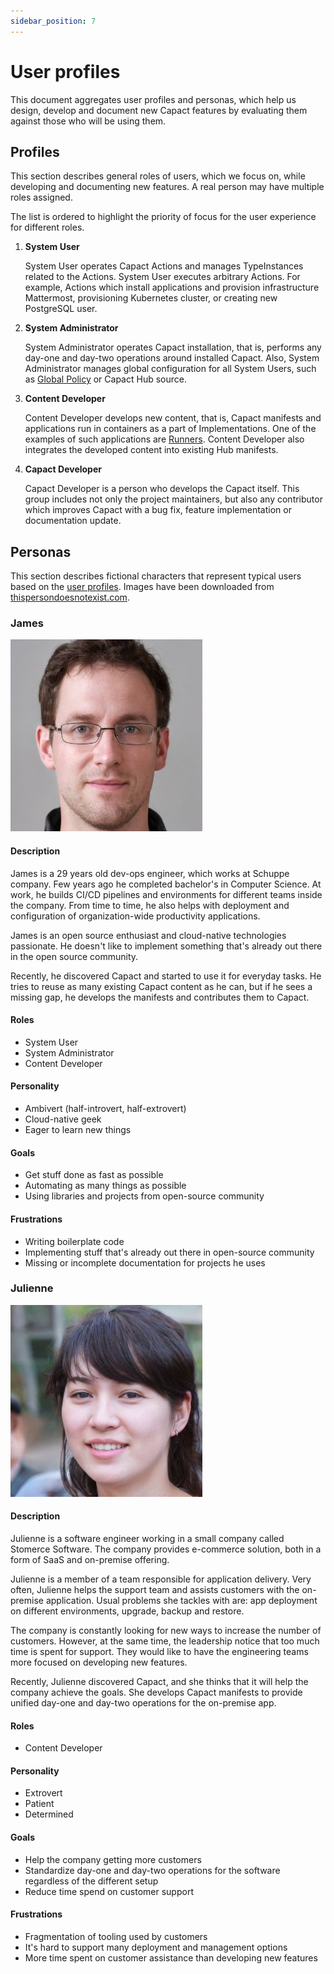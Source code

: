 ```yaml
---
sidebar_position: 7
---
```


# User profiles

This document aggregates user profiles and personas, which help us design, develop and document new Capact features by evaluating them against those who will be using them.

## Profiles

This section describes general roles of users, which we focus on, while developing and documenting new features. A real person may have multiple roles assigned.

The list is ordered to highlight the priority of focus for the user experience for different roles.

1. **System User**

    System User operates Capact Actions and manages TypeInstances related to the Actions. System User executes arbitrary Actions. For example, Actions which install applications and provision infrastructure Mattermost, provisioning Kubernetes cluster, or creating new PostgreSQL user.

1. **System Administrator**

    System Administrator operates Capact installation, that is, performs any day-one and day-two operations around installed Capact. Also, System Administrator manages global configuration for all System Users, such as [Global Policy](/docs/feature/policies/global-policy) or Capact Hub source.

1. **Content Developer**

    Content Developer develops new content, that is, Capact manifests and applications run in containers as a part of Implementations. One of the examples of such applications are [Runners](/docs/architecture/runner). Content Developer also integrates the developed content into existing Hub manifests.

1. **Capact Developer**

    Capact Developer is a person who develops the Capact itself. This group includes not only the project maintainers, but also any contributor which improves Capact with a bug fix, feature implementation or documentation update.

## Personas

This section describes fictional characters that represent typical users based on the [user profiles](#profiles).
Images have been downloaded from [thispersondoesnotexist.com](https://thispersondoesnotexist.com/).

### James

![James](./assets/james.jpg)

#### Description

James is a 29 years old dev-ops engineer, which works at Schuppe company. Few years ago he completed bachelor's in Computer Science. At work, he builds CI/CD pipelines and environments for different teams inside the company. From time to time, he also helps with deployment and configuration of organization-wide productivity applications. 

James is an open source enthusiast and cloud-native technologies passionate. He doesn't like to implement something that's already out there in the open source community.

Recently, he discovered Capact and started to use it for everyday tasks. He tries to reuse as many existing Capact content as he can, but if he sees a missing gap, he develops the manifests and contributes them to Capact.

#### Roles

- System User
- System Administrator
- Content Developer

#### Personality

- Ambivert (half-introvert, half-extrovert)
- Cloud-native geek
- Eager to learn new things

#### Goals

- Get stuff done as fast as possible
- Automating as many things as possible
- Using libraries and projects from open-source community

#### Frustrations

- Writing boilerplate code
- Implementing stuff that's already out there in open-source community
- Missing or incomplete documentation for projects he uses

### Julienne

![Julienne](./assets/julienne.jpg)

#### Description

Julienne is a software engineer working in a small company called Stomerce Software. The company provides e-commerce solution, both in a form of SaaS and on-premise offering.

Julienne is a member of a team responsible for application delivery. Very often, Julienne helps the support team and assists customers with the on-premise application. Usual problems she tackles with are: app deployment on different environments, upgrade, backup and restore.

The company is constantly looking for new ways to increase the number of customers. However, at the same time, the leadership notice that too much time is spent for support. They would like to have the engineering teams more focused on developing new features.

Recently, Julienne discovered Capact, and she thinks that it will help the company achieve the goals. She develops Capact manifests to provide unified day-one and day-two operations for the on-premise app.

#### Roles

- Content Developer

#### Personality

- Extrovert
- Patient
- Determined

#### Goals

- Help the company getting more customers
- Standardize day-one and day-two operations for the software regardless of the different setup
- Reduce time spend on customer support

#### Frustrations

- Fragmentation of tooling used by customers
- It's hard to support many deployment and management options
- More time spent on customer assistance than developing new features
